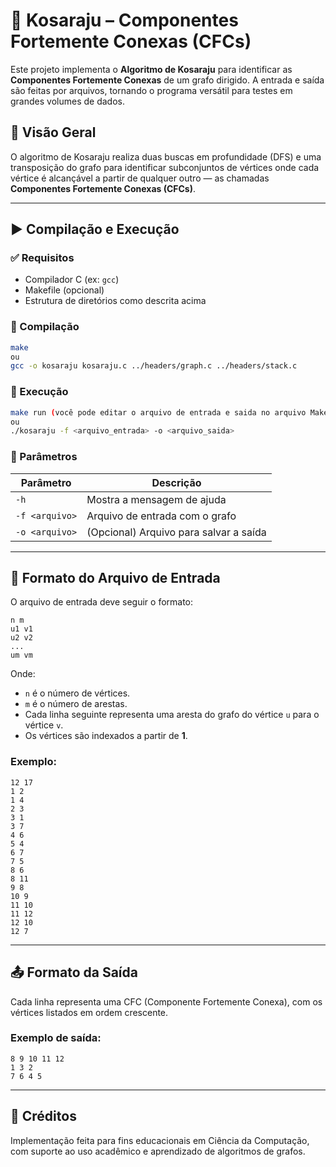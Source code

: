 # 🔄 Kosaraju – Componentes Fortemente Conexas (CFCs)

Este projeto implementa o **Algoritmo de Kosaraju** para identificar as **Componentes Fortemente Conexas** de um grafo dirigido. A entrada e saída são feitas por arquivos, tornando o programa versátil para testes em grandes volumes de dados.

## 🧠 Visão Geral

O algoritmo de Kosaraju realiza duas buscas em profundidade (DFS) e uma transposição do grafo para identificar subconjuntos de vértices onde cada vértice é alcançável a partir de qualquer outro — as chamadas **Componentes Fortemente Conexas (CFCs)**.

---

## ▶️ Compilação e Execução

### ✅ Requisitos

-   Compilador C (ex: `gcc`)
-   Makefile (opcional)
-   Estrutura de diretórios como descrita acima

### 🔧 Compilação

```bash
make
ou
gcc -o kosaraju kosaraju.c ../headers/graph.c ../headers/stack.c
```

### 🏃 Execução

```bash
make run (você pode editar o arquivo de entrada e saida no arquivo Makefile)
ou
./kosaraju -f <arquivo_entrada> -o <arquivo_saida>
```

### 📌 Parâmetros

| Parâmetro      | Descrição                              |
| -------------- | -------------------------------------- |
| `-h`           | Mostra a mensagem de ajuda             |
| `-f <arquivo>` | Arquivo de entrada com o grafo         |
| `-o <arquivo>` | (Opcional) Arquivo para salvar a saída |

---

## 📄 Formato do Arquivo de Entrada

O arquivo de entrada deve seguir o formato:

```
n m
u1 v1
u2 v2
...
um vm
```

Onde:

-   `n` é o número de vértices.
-   `m` é o número de arestas.
-   Cada linha seguinte representa uma aresta do grafo do vértice `u` para o vértice `v`.
-   Os vértices são indexados a partir de **1**.

### Exemplo:

```
12 17
1 2
1 4
2 3
3 1
3 7
4 6
5 4
6 7
7 5
8 6
8 11
9 8
10 9
11 10
11 12
12 10
12 7
```

---

## 📤 Formato da Saída

Cada linha representa uma CFC (Componente Fortemente Conexa), com os vértices listados em ordem crescente.

### Exemplo de saída:

```
8 9 10 11 12
1 3 2
7 6 4 5
```

---

## 🤝 Créditos

Implementação feita para fins educacionais em Ciência da Computação, com suporte ao uso acadêmico e aprendizado de algoritmos de grafos.
